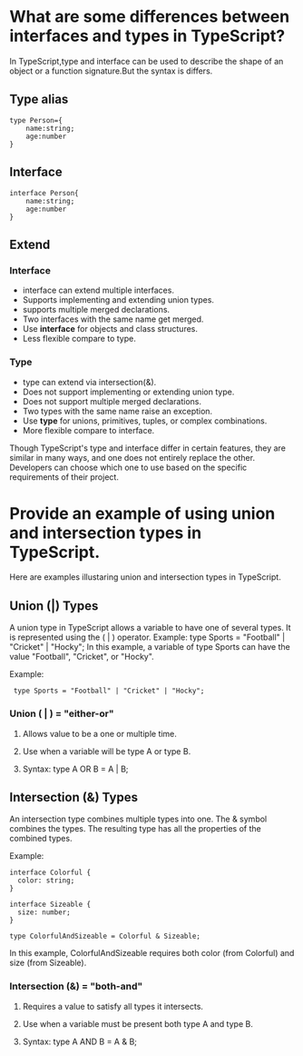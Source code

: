 #  What are some differences between interfaces and types in TypeScript?

In TypeScript,type and interface can be used to describe the shape of an object or a function signature.But the syntax is differs.

## Type alias
``` 
type Person={
    name:string;
    age:number
}
``` 

## Interface 
```
interface Person{
    name:string;
    age:number
}
``` 

## Extend
### Interface
- interface can extend multiple interfaces.
- Supports implementing and extending union types.
- supports multiple merged declarations.
- Two interfaces with the same name get merged.
- Use **interface** for objects and class structures.
- Less flexible compare to type.

### Type
- type can extend via intersection(&).
- Does not support implementing or extending union type.
- Does not support multiple merged declarations.
- Two types with the same name raise an exception.
- Use **type** for unions, primitives, tuples, or complex combinations.
- More flexible compare to interface.


Though TypeScript's type and interface differ in certain features, they are similar in many ways, and one does not entirely replace the other. Developers can choose which one to use based on the specific requirements of their project.



#  Provide an example of using union and intersection types in TypeScript.

Here are examples illustaring union and intersection types in TypeScript.

## Union (|) Types 
A union type in TypeScript allows a variable to have one of several types. It is represented using the ( | ) operator. Example: type Sports = "Football" | "Cricket" | "Hocky"; In this example, a variable of type Sports can have the value "Football", "Cricket", or "Hocky".

Example:

```  type Sports = "Football" | "Cricket" | "Hocky"; ```



### Union ( | ) = "either-or"
1. Allows value to be a one or multiple time.

2. Use when a variable will be type A or type B.


3. Syntax: type A OR B = A | B;


## Intersection (&) Types
An intersection type combines multiple types into one. The & symbol combines the types. The resulting type has all the properties of the combined types.

Example:
```   
interface Colorful {
  color: string;
}

interface Sizeable {
  size: number;
}

type ColorfulAndSizeable = Colorful & Sizeable;
```




In this example, ColorfulAndSizeable requires both color (from Colorful) and size (from Sizeable).
### Intersection (&) = "both-and"
1. Requires a value to satisfy all types it intersects.

2. Use when a variable must be present both type A and type B.

3. Syntax: type A AND B = A & B;



